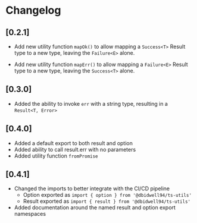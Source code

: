 # Changelog

## [0.2.1]

- Add new utility function `mapOk()` to allow mapping
  a `Success<T>` Result type to a new type, leaving
  the `Failure<E>` alone.

- Add new utility function `mapErr()` to allow mapping
  a `Failure<E>` Result type to a new type, leaving
  the `Success<T>` alone.

## [0.3.0]

- Added the ability to invoke `err` with a string type,
  resulting in a `Result<T, Error>`

## [0.4.0]

- Added a default export to both result and option
- Added ability to call result.err with no parameters
- Added utility function `fromPromise`

## [0.4.1]

- Changed the imports to better integrate with the CI/CD pipeline
  - Option exported as `import { option } from '@dbidwell94/ts-utils'`
  - Result exported as `import { result } from '@dbidwell94/ts-utils'`
- Added documentation around the named result and option export namespaces
